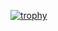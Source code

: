 
[![trophy](https://github-profile-trophy.vercel.app/?username=etkinpinar)](https://github.com/ryo-ma/github-profile-trophy)
